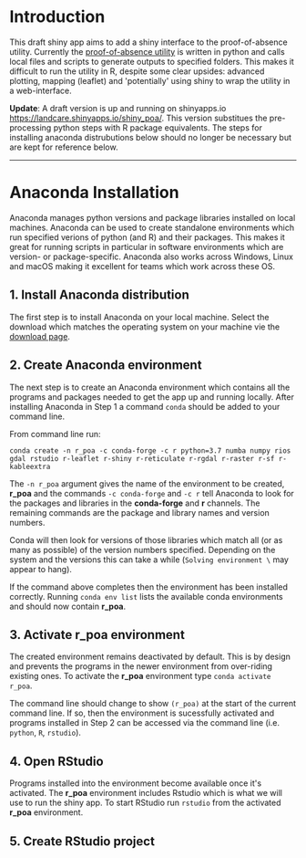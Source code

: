 # Introduction

This draft shiny app aims to add a shiny interface to the proof-of-absence utility. Currently the [proof-of-absence utility](addlink) is written in python and calls local files and scripts to generate outputs to specified folders. This makes it difficult to run the utility in R, despite some clear upsides: advanced plotting, mapping (leaflet) and 'potentially' using shiny to wrap the utility in a web-interface.

**Update**: A draft version is up and running on shinyapps.io https://landcare.shinyapps.io/shiny_poa/. This version substitues the pre-processing python steps with R package equivalents. The steps for installing anaconda distrubutions below should no longer be necessary but are kept for reference below.

---

# Anaconda Installation

Anaconda manages python versions and package libraries installed on local machines. Anaconda can be used to create standalone environments which run specified verions of python (and R) and their packages. This makes it great for running scripts in particular in software environments which are version- or package-specific. Anaconda also works across Windows, Linux and macOS making it excellent for teams which work across these OS.

## 1. Install Anaconda distribution

The first step is to install Anaconda on your local machine. Select the download which matches the operating system on your machine vie the [download page](https://www.anaconda.com/distribution/).

## 2. Create Anaconda environment

The next step is to create an Anaconda environment which contains all the programs and packages needed to get the app up and running locally. After installing Anaconda in Step 1 a command `conda` should be added to your command line.

From command line run:

`conda create -n r_poa -c conda-forge -c r python=3.7 numba numpy rios gdal rstudio r-leaflet r-shiny r-reticulate r-rgdal r-raster r-sf r-kableextra`

The `-n r_poa` argument gives the name of the environment to be created, **r_poa** and the commands `-c conda-forge` and `-c r` tell Anaconda to look for the packages and libraries in the **conda-forge** and **r** channels. The remaining commands are the package and library names and version numbers.

Conda will then look for versions of those libraries which match all (or as many as possible) of the version numbers specified. Depending on the system and the versions this can take a while (`Solving environment \` may appear to hang).

If the command above completes then the environment has been installed correctly. Running `conda env list` lists the available conda environments and should now contain **r_poa**.

## 3. Activate r_poa environment

The created environment remains deactivated by default. This is by design and prevents the programs in the newer environment from over-riding existing ones. To activate the **r_poa** environment type `conda activate r_poa`.

The command line should change to show `(r_poa)` at the start of the current command line. If so, then the environment is sucessfully activated and programs installed in Step 2 can be accessed via the command line (i.e. `python`, `R`, `rstudio`).

## 4. Open RStudio

Programs installed into the environment become available once it's activated. The **r_poa** environment includes Rstudio which is what we will use to run the shiny app. To start RStudio run `rstudio` from the activated **r_poa** environment.

## 5. Create RStudio project
